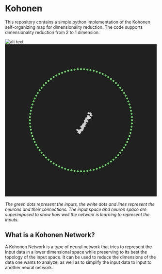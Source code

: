 # Kohonen

This repository contains a simple python implementation of the Kohonen self-organizing map for dimensionality reduction. The code supports dimensionality reduction from 2 to 1 dimension.

![alt text](https://github.com/lbarazza/Kohonen/blob/main/media/14C816FB-7C95-4552-8DE2-1750DCFE6A4D.gif "Kohonen full gif")
![alt text](https://raw.githubusercontent.com/lbarazza/Kohonen/main/media/D98AF901-3120-4847-B5E5-CC9AD09E3748.gif "Kohonen circle gif")

*The green dots represent the inputs, the white dots and lines represent the neurons and their connections. The input space and neuron space are superimposed to show how well the network is learning to represent the inputs.*

## What is a Kohonen Network?
A Kohonen Network is a type of neural network that tries to represent the input data in a lower dimensional space while preserving to its best the topology of the input space.
It can be used to reduce the dimensions of the data one wants to analyze, as well as to simplify the input data to input to another neural network.
